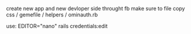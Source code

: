 create new app and new devloper side throught fb
make sure to file copy css / gemefile / helpers / ominauth.rb

use:
EDITOR="nano" rails credentials:edit
